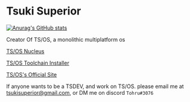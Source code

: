 # Tsuki Superior

[![Anurag's GitHub stats](https://github-readme-stats.vercel.app/api?username=tsuki-superior&theme=dark&show_icons=true)](https://github.com/anuraghazra/github-readme-stats)

Creator Of TS/OS, a monolithic multiplatform os

[TS/OS Nucleus](https://github.com/tsuki-superior/tsos-nucleus)

[TS/OS Toolchain Installer](https://github.com/tsuki-superior/tsos-toolchain)

[TS/OS's Official Site](https://tsuki-superior.github.io/tsos-website/)

If anyone wants to be a TSDEV, and work on TS/OS. please email me at tsukisuperior@gmail.com, or DM me on discord `Tohru#3076`
